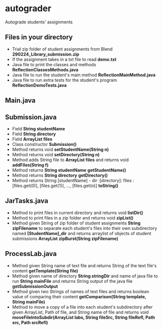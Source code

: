 # autograder
Autograde students' assignments

## Files in your directory
* Trial zip folder of student assignments from Blend **290224_Library_submission.zip**
* If the assignment takes in a txt file to read **demo.txt**
* Java file to print the classes and methods **ReflectionClassesMethods.java**
* Java file to run the student's main method **ReflectionMainMethod.java**
* Java file to run extra tests for the student's program **ReflectionDemoTests.java**

## Main.java


## Submission.java
* Field **String studentName**
* Field **String directory**
* Field **ArrayList<String> files**
* Class constructor **Submission()**
* Method returns void **setStudentName(String n)**
* Method returns void **setDirectory(String n)**
* Method adds String file to **ArrayList<String> files** and returns void **addFiles(String f)**
* Method returns **String studentName** **getStudentName()**
* Method returns **String directory** **getDirectory()**
* Method returns String [studentName] - dir :[directory]: files :[files.get(0)], [files.get(1)], ..., [files.get(n)] **toString()**

## JarTasks.java
* Method to print files in current directory and returns void **listDir()**
* Method to print files in a zip folder and returns void **zipList()**
* Method given String of zip folder of student assignments **String zipFilename** to separate each student's files into their own subdirectory named **[StudentName]_dir**  and returns arraylist of objects of student submissions **ArrayList<Submssion>** **zipBurst(String zipFilename)**

## ProcessLab.java
* Method given String name of text file and returns String of the text file's content **getTemplate(String file)**
* Method given name of directory **String stringDir** and name of java file to run **String mainFile** and returns String output of the java file **getSubmissionOutput**
* Method given two Strings of names of text files and returns boolean value of comparing their content **getComparison(String template, String mainFile)**
* Method to move a copy of a file into each student's subdirectory after given ArrayList<Submssion>, Path of file, and String name of file and returns void **moveFileIntoSubdir(ArrayList<Submission> labs, String fileSrc, String fileRefl, Path src, Path srcRefl)**
